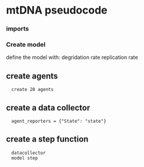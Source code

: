 # mtDNA pseudocode


### imports



### Create model

define the model with:
  degridation rate
  replication rate

  
   ## create agents
      create 20 agents
      
      
   ## create a data collector
      agent_reporters = {"State": "state"}
      
      
   ## create a step function
      datacollector
      model step
      
   
      
      
      
      
    
  
 
